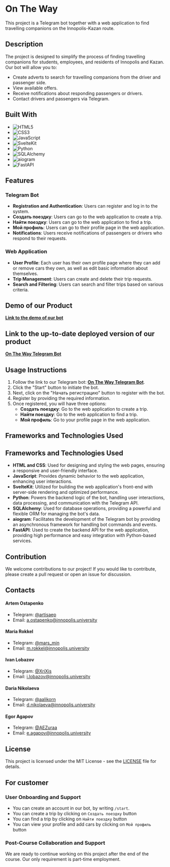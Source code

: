# On The Way

This project is a Telegram bot together with a web application to find travelling companions on the Innopolis-Kazan route.

## Description

The project is designed to simplify the process of finding travelling companions for students, employees, and residents of Innopolis and Kazan. Our bot will allow you to:

- Create adverts to search for travelling companions from the driver and passenger side.
- View available offers.
- Receive notifications about responding passengers or drivers.
- Contact drivers and passengers via Telegram.

## Built With

- ![HTML5](https://img.shields.io/badge/-HTML5-E34F26?style=flat&logo=html5&logoColor=white)
- ![CSS3](https://img.shields.io/badge/-CSS3-1572B6?style=flat&logo=css3&logoColor=white)
- ![JavaScript](https://img.shields.io/badge/-JavaScript-F7DF1E?style=flat&logo=javascript&logoColor=black)
- ![SvelteKit](https://img.shields.io/badge/-SvelteKit-FF3E00?style=flat&logo=svelte&logoColor=white)
- ![Python](https://img.shields.io/badge/-Python-3776AB?style=flat&logo=python&logoColor=white)
- ![SQLAlchemy](https://img.shields.io/badge/-SQLAlchemy-EE0000?style=flat&logo=sqlalchemy&logoColor=white)
- ![aiogram](https://img.shields.io/badge/-aiogram-26A5E4?style=flat&logo=telegram&logoColor=white)
- ![FastAPI](https://img.shields.io/badge/-FastAPI-009688?style=flat&logo=fastapi&logoColor=white)

## Features

### Telegram Bot

- **Registration and Authentication**: Users can register and log in to the system.
- **Создать поездку**: Users can go to the web application to create a trip.
- **Найти поездку**: Users can go to the web application to find a trip.
- **Мой профиль**: Users can go to their profile page in the web application.
- **Notifications**: Users receive notifications of passengers or drivers who respond to their requests.

### Web Application

- **User Profile**: Each user has their own profile page where they can add or remove cars they own, as well as edit basic information about themselves.
- **Trip Management**: Users can create and delete their trip requests.
- **Search and Filtering**: Users can search and filter trips based on various criteria.

## Demo of our Product

[**Link to the demo of our bot**](https://drive.google.com/file/d/1j3GORHiYfxBORnNtq-5lU_wba27c75gW/view?usp=share_link)

## Link to the up-to-date deployed version of our product

[**On The Way Telegram Bot**](https://t.me/OnTheWayApp_bot)

## Usage Instructions

1. Follow the link to our Telegram bot: [**On The Way Telegram Bot**](https://t.me/OnTheWayApp_bot).
2. Click the "Start" button to initiate the bot.
3. Next, click on the "Начать регистрацию" button to register with the bot.
4. Register by providing the required information.
5. Once registered, you will have three options:
    - **Создать поездку**: Go to the web application to create a trip.
    - **Найти поездку**: Go to the web application to find a trip.
    - **Мой профиль**: Go to your profile page in the web application.

## Frameworks and Technologies Used

## Frameworks and Technologies Used

- **HTML and CSS**: Used for designing and styling the web pages, ensuring a responsive and user-friendly interface.
- **JavaScript**: Provides dynamic behavior to the web application, enhancing user interactions.
- **SvelteKit**: Utilized for building the web application's front-end with server-side rendering and optimized performance.
- **Python**: Powers the backend logic of the bot, handling user interactions, data processing, and communication with the Telegram API.
- **SQLAlchemy**: Used for database operations, providing a powerful and flexible ORM for managing the bot's data.
- **aiogram**: Facilitates the development of the Telegram bot by providing an asynchronous framework for handling bot commands and events.
- **FastAPI**: Used to create the backend API for the web application, providing high performance and easy integration with Python-based services.

## Contribution

We welcome contributions to our project! If you would like to contribute, please create a pull request or open an issue for discussion.

## Contacts
#### Artem Ostapenko
- Telegram: [@artisaep](https://t.me/artisaep)
- Email: [a.ostapenko@innopolis.university](mailto:a.ostapenko@innopolis.university)  
#### Maria Rokkel
- Telegram: [@mars_min](https://t.me/mars_min)
- Email: [m.rokkel@innopolis.university](mailto:m.rokkel@innopolis.university)
#### Ivan Lobazov
- Telegram: [@XriXis](https://t.me/XriXis)
- Email: [i.lobazov@innopolis.university](mailto:i.lobazov@innopolis.university)
#### Daria Nikolaeva
- Telegram: [@aalikorn](https://t.me/aalikorn)
- Email: [d.nikolaeva@innopolis.university](mailto:d.nikolaeva@innopolis.university)
#### Egor Agapov
- Telegram: [@AEZuraa](https://t.me/AEZuraa)
- Email: [e.agapov@innopolis.university](mailto:e.agapov@innopolis.university)

## License

This project is licensed under the MIT License - see the [LICENSE](LICENSE) file for details.

## For customer
### User Onboarding and Support
- You can create an account in our bot, by writing `/start`.
- You can create a trip by clicking on `Создать поездку` button
- You can find a trip by clicking on `Найти поездку` button
- You can view your profile and add cars by clicking on `Мой профиль` button
### Post-Course Collaboration and Support
We are ready to continue working on this project after the end of the course. Our only requirement is part-time employment.
